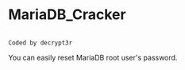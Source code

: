 # MariaDB_Cracker
                                                                                             Coded by decrypt3r

You can easily reset MariaDB root user's password.

